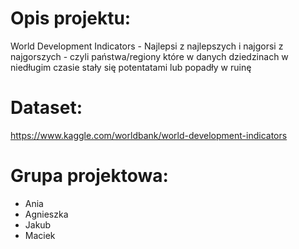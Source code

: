 # Opis projektu:

World Development Indicators - Najlepsi z najlepszych i najgorsi z najgorszych - czyli państwa/regiony które w danych dziedzinach w niedługim czasie stały się potentatami lub popadły w ruinę

# Dataset: 
https://www.kaggle.com/worldbank/world-development-indicators

# Grupa projektowa:
* Ania
* Agnieszka
* Jakub
* Maciek